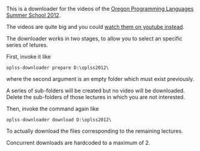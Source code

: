 This is a downloader for the videos of the [Oregon Programming Languages Summer School 2012](https://www.cs.uoregon.edu/research/summerschool/summer12/curriculum.html).

The videos are quite big and you could [watch them on youtube instead](https://gist.github.com/danidiaz/36f5647c0968361eedd677ad3870715f#file-programming-language-theory-reading-list-md). 

The downloader works in two stages, to allow you to select an specific series of letures.

First, invoke it like

    oplss-downloader prepare D:\oplss2012\

where the second argument is an empty folder which must exist previously. 

A series of sub-folders will be created but no video will be downloaded. Delete the sub-folders of those lectures in which you are not interested.

Then, invoke the command again like

    oplss-downloader download D:\oplss2012\

To actually download the files corresponding to the remaining lectures.

Concurrent downloads are hardcoded to a maximum of 2.
